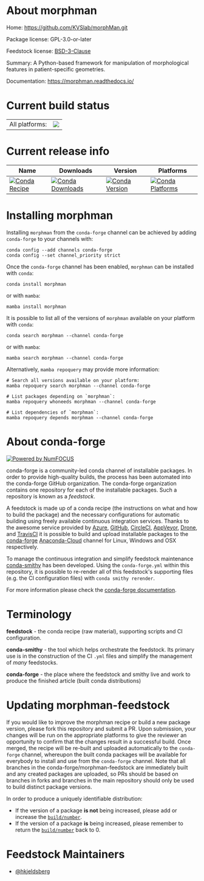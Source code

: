 About morphman
==============

Home: https://github.com/KVSlab/morphMan.git

Package license: GPL-3.0-or-later

Feedstock license: [BSD-3-Clause](https://github.com/conda-forge/morphman-feedstock/blob/main/LICENSE.txt)

Summary: A Python-based framework for manipulation of morphological features in patient-specific geometries.

Documentation: https://morphman.readthedocs.io/

Current build status
====================


<table><tr><td>All platforms:</td>
    <td>
      <a href="https://dev.azure.com/conda-forge/feedstock-builds/_build/latest?definitionId=16590&branchName=main">
        <img src="https://dev.azure.com/conda-forge/feedstock-builds/_apis/build/status/morphman-feedstock?branchName=main">
      </a>
    </td>
  </tr>
</table>

Current release info
====================

| Name | Downloads | Version | Platforms |
| --- | --- | --- | --- |
| [![Conda Recipe](https://img.shields.io/badge/recipe-morphman-green.svg)](https://anaconda.org/conda-forge/morphman) | [![Conda Downloads](https://img.shields.io/conda/dn/conda-forge/morphman.svg)](https://anaconda.org/conda-forge/morphman) | [![Conda Version](https://img.shields.io/conda/vn/conda-forge/morphman.svg)](https://anaconda.org/conda-forge/morphman) | [![Conda Platforms](https://img.shields.io/conda/pn/conda-forge/morphman.svg)](https://anaconda.org/conda-forge/morphman) |

Installing morphman
===================

Installing `morphman` from the `conda-forge` channel can be achieved by adding `conda-forge` to your channels with:

```
conda config --add channels conda-forge
conda config --set channel_priority strict
```

Once the `conda-forge` channel has been enabled, `morphman` can be installed with `conda`:

```
conda install morphman
```

or with `mamba`:

```
mamba install morphman
```

It is possible to list all of the versions of `morphman` available on your platform with `conda`:

```
conda search morphman --channel conda-forge
```

or with `mamba`:

```
mamba search morphman --channel conda-forge
```

Alternatively, `mamba repoquery` may provide more information:

```
# Search all versions available on your platform:
mamba repoquery search morphman --channel conda-forge

# List packages depending on `morphman`:
mamba repoquery whoneeds morphman --channel conda-forge

# List dependencies of `morphman`:
mamba repoquery depends morphman --channel conda-forge
```


About conda-forge
=================

[![Powered by
NumFOCUS](https://img.shields.io/badge/powered%20by-NumFOCUS-orange.svg?style=flat&colorA=E1523D&colorB=007D8A)](https://numfocus.org)

conda-forge is a community-led conda channel of installable packages.
In order to provide high-quality builds, the process has been automated into the
conda-forge GitHub organization. The conda-forge organization contains one repository
for each of the installable packages. Such a repository is known as a *feedstock*.

A feedstock is made up of a conda recipe (the instructions on what and how to build
the package) and the necessary configurations for automatic building using freely
available continuous integration services. Thanks to the awesome service provided by
[Azure](https://azure.microsoft.com/en-us/services/devops/), [GitHub](https://github.com/),
[CircleCI](https://circleci.com/), [AppVeyor](https://www.appveyor.com/),
[Drone](https://cloud.drone.io/welcome), and [TravisCI](https://travis-ci.com/)
it is possible to build and upload installable packages to the
[conda-forge](https://anaconda.org/conda-forge) [Anaconda-Cloud](https://anaconda.org/)
channel for Linux, Windows and OSX respectively.

To manage the continuous integration and simplify feedstock maintenance
[conda-smithy](https://github.com/conda-forge/conda-smithy) has been developed.
Using the ``conda-forge.yml`` within this repository, it is possible to re-render all of
this feedstock's supporting files (e.g. the CI configuration files) with ``conda smithy rerender``.

For more information please check the [conda-forge documentation](https://conda-forge.org/docs/).

Terminology
===========

**feedstock** - the conda recipe (raw material), supporting scripts and CI configuration.

**conda-smithy** - the tool which helps orchestrate the feedstock.
                   Its primary use is in the construction of the CI ``.yml`` files
                   and simplify the management of *many* feedstocks.

**conda-forge** - the place where the feedstock and smithy live and work to
                  produce the finished article (built conda distributions)


Updating morphman-feedstock
===========================

If you would like to improve the morphman recipe or build a new
package version, please fork this repository and submit a PR. Upon submission,
your changes will be run on the appropriate platforms to give the reviewer an
opportunity to confirm that the changes result in a successful build. Once
merged, the recipe will be re-built and uploaded automatically to the
`conda-forge` channel, whereupon the built conda packages will be available for
everybody to install and use from the `conda-forge` channel.
Note that all branches in the conda-forge/morphman-feedstock are
immediately built and any created packages are uploaded, so PRs should be based
on branches in forks and branches in the main repository should only be used to
build distinct package versions.

In order to produce a uniquely identifiable distribution:
 * If the version of a package **is not** being increased, please add or increase
   the [``build/number``](https://docs.conda.io/projects/conda-build/en/latest/resources/define-metadata.html#build-number-and-string).
 * If the version of a package **is** being increased, please remember to return
   the [``build/number``](https://docs.conda.io/projects/conda-build/en/latest/resources/define-metadata.html#build-number-and-string)
   back to 0.

Feedstock Maintainers
=====================

* [@hkjeldsberg](https://github.com/hkjeldsberg/)

